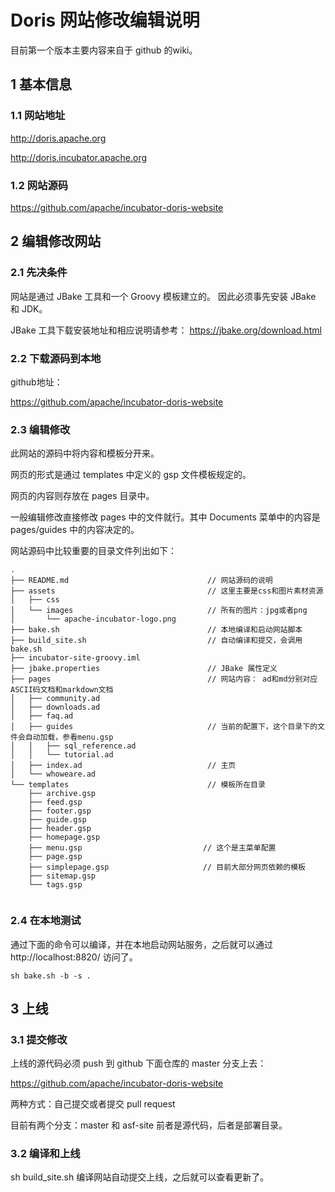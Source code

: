 # Doris 网站修改编辑说明

目前第一个版本主要内容来自于 github 的wiki。

## 1 基本信息
### 1.1 网站地址

<http://doris.apache.org>

<http://doris.incubator.apache.org>

### 1.2 网站源码

<https://github.com/apache/incubator-doris-website>

## 2 编辑修改网站

### 2.1 先决条件

网站是通过 JBake 工具和一个 Groovy 模板建立的。
因此必须事先安装 JBake 和 JDK。

JBake 工具下载安装地址和相应说明请参考：
<https://jbake.org/download.html>

### 2.2 下载源码到本地

github地址：

<https://github.com/apache/incubator-doris-website>

### 2.3 编辑修改

此网站的源码中将内容和模板分开来。

网页的形式是通过 templates 中定义的 gsp 文件模板规定的。

网页的内容则存放在 pages 目录中。

一般编辑修改直接修改 pages 中的文件就行。其中 Documents 菜单中的内容是 pages/guides 中的内容决定的。

网站源码中比较重要的目录文件列出如下：

```
.
├── README.md                               // 网站源码的说明
├── assets                                  // 这里主要是css和图片素材资源
│   ├── css
│   └── images                              // 所有的图片：jpg或者png
│       └── apache-incubator-logo.png
├── bake.sh                                 // 本地编译和启动网站脚本
├── build_site.sh                           // 自动编译和提交，会调用bake.sh
├── incubator-site-groovy.iml
├── jbake.properties                        // JBake 属性定义
├── pages                                   // 网站内容： ad和md分别对应ASCII码文档和markdown文档
│   ├── community.ad
│   ├── downloads.ad
│   ├── faq.ad
│   ├── guides                              // 当前的配置下，这个目录下的文件会自动加载，参看menu.gsp
│   │   ├── sql_reference.ad
│   │   └── tutorial.ad
│   ├── index.ad                            // 主页
│   └── whoweare.ad
└── templates                               // 模板所在目录
    ├── archive.gsp
    ├── feed.gsp
    ├── footer.gsp
    ├── guide.gsp
    ├── header.gsp
    ├── homepage.gsp
    ├── menu.gsp                           // 这个是主菜单配置
    ├── page.gsp
    ├── simplepage.gsp                     // 目前大部分网页依赖的模板
    ├── sitemap.gsp
    └── tags.gsp
    
```

### 2.4 在本地测试

通过下面的命令可以编译，并在本地启动网站服务，之后就可以通过 http://localhost:8820/ 访问了。

```
sh bake.sh -b -s .
```


## 3 上线
### 3.1 提交修改
上线的源代码必须 push 到 github 下面仓库的 master 分支上去：

<https://github.com/apache/incubator-doris-website>

两种方式：自己提交或者提交 pull request

目前有两个分支：master 和 asf-site
前者是源代码，后者是部署目录。

### 3.2 编译和上线
sh build_site.sh 编译网站自动提交上线，之后就可以查看更新了。


